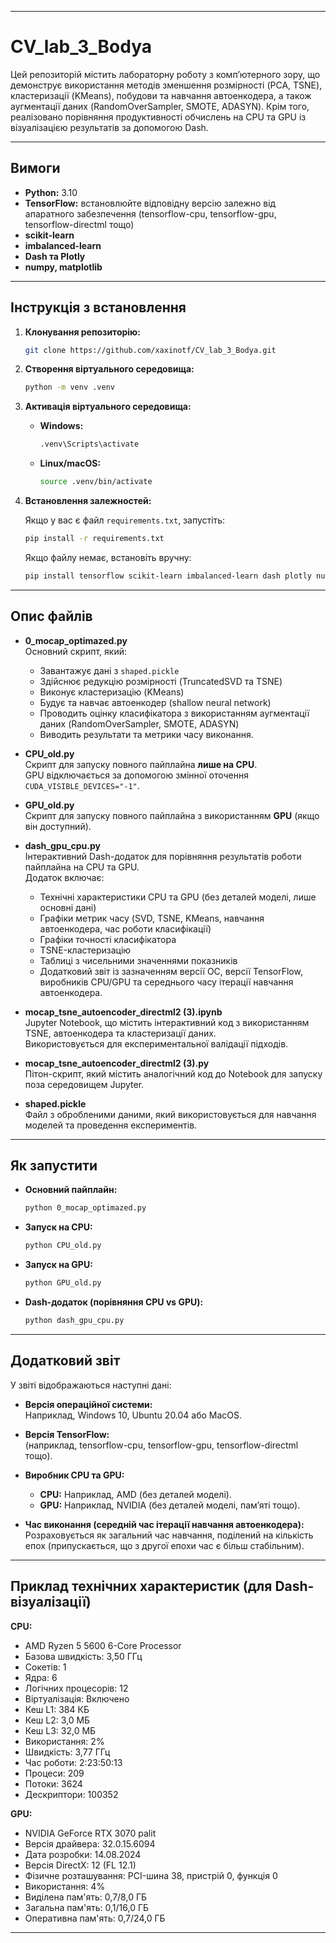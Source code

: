 

---

# CV_lab_3_Bodya

Цей репозиторій містить лабораторну роботу з комп’ютерного зору, що демонструє використання методів зменшення розмірності (PCA, TSNE), кластеризації (KMeans), побудови та навчання автоенкодера, а також аугментації даних (RandomOverSampler, SMOTE, ADASYN). Крім того, реалізовано порівняння продуктивності обчислень на CPU та GPU із візуалізацією результатів за допомогою Dash.

---

## Вимоги

- **Python:** 3.10
- **TensorFlow:** встановлюйте відповідну версію залежно від апаратного забезпечення (tensorflow-cpu, tensorflow-gpu, tensorflow-directml тощо)
- **scikit-learn**
- **imbalanced-learn**
- **Dash та Plotly**
- **numpy, matplotlib**

---

## Інструкція з встановлення

1. **Клонування репозиторію:**

   ```bash
   git clone https://github.com/xaxinotf/CV_lab_3_Bodya.git
   ```

2. **Створення віртуального середовища:**

   ```bash
   python -m venv .venv
   ```

3. **Активація віртуального середовища:**

   - **Windows:**
     ```bash
     .venv\Scripts\activate
     ```
   - **Linux/macOS:**
     ```bash
     source .venv/bin/activate
     ```

4. **Встановлення залежностей:**

   Якщо у вас є файл `requirements.txt`, запустіть:
   ```bash
   pip install -r requirements.txt
   ```
   Якщо файлу немає, встановіть вручну:
   ```bash
   pip install tensorflow scikit-learn imbalanced-learn dash plotly numpy matplotlib
   ```

---

## Опис файлів

- **0_mocap_optimazed.py**  
  Основний скрипт, який:
  - Завантажує дані з `shaped.pickle`
  - Здійснює редукцію розмірності (TruncatedSVD та TSNE)
  - Виконує кластеризацію (KMeans)
  - Будує та навчає автоенкодер (shallow neural network)
  - Проводить оцінку класифікатора з використанням аугментації даних (RandomOverSampler, SMOTE, ADASYN)
  - Виводить результати та метрики часу виконання.

- **CPU_old.py**  
  Скрипт для запуску повного пайплайна **лише на CPU**.  
  GPU відключається за допомогою змінної оточення `CUDA_VISIBLE_DEVICES="-1"`.

- **GPU_old.py**  
  Скрипт для запуску повного пайплайна з використанням **GPU** (якщо він доступний).

- **dash_gpu_cpu.py**  
  Інтерактивний Dash-додаток для порівняння результатів роботи пайплайна на CPU та GPU.  
  Додаток включає:
  - Технічні характеристики CPU та GPU (без деталей моделі, лише основні дані)
  - Графіки метрик часу (SVD, TSNE, KMeans, навчання автоенкодера, час роботи класифікації)
  - Графіки точності класифікатора
  - TSNE-кластеризацію
  - Таблиці з чисельними значеннями показників
  - Додатковий звіт із зазначенням версії ОС, версії TensorFlow, виробників CPU/GPU та середнього часу ітерації навчання автоенкодера.

- **mocap_tsne_autoencoder_directml2 (3).ipynb**  
  Jupyter Notebook, що містить інтерактивний код з використанням TSNE, автоенкодера та кластеризації даних.  
  Використовується для експериментальної валідації підходів.

- **mocap_tsne_autoencoder_directml2 (3).py**  
  Пітон-скрипт, який містить аналогічний код до Notebook для запуску поза середовищем Jupyter.

- **shaped.pickle**  
  Файл з обробленими даними, який використовується для навчання моделей та проведення експериментів.

---

## Як запустити

- **Основний пайплайн:**  
  ```bash
  python 0_mocap_optimazed.py
  ```

- **Запуск на CPU:**  
  ```bash
  python CPU_old.py
  ```

- **Запуск на GPU:**  
  ```bash
  python GPU_old.py
  ```

- **Dash-додаток (порівняння CPU vs GPU):**  
  ```bash
  python dash_gpu_cpu.py
  ```

---

## Додатковий звіт

У звіті відображаються наступні дані:

- **Версія операційної системи:**  
  Наприклад, Windows 10, Ubuntu 20.04 або MacOS.

- **Версія TensorFlow:**  
  (наприклад, tensorflow-cpu, tensorflow-gpu, tensorflow-directml тощо).

- **Виробник CPU та GPU:**  
  - **CPU:** Наприклад, AMD (без деталей моделі).
  - **GPU:** Наприклад, NVIDIA (без деталей моделі, пам’яті тощо).

- **Час виконання (середній час ітерації навчання автоенкодера):**  
  Розраховується як загальний час навчання, поділений на кількість епох (припускається, що з другої епохи час є більш стабільним).

---

## Приклад технічних характеристик (для Dash-візуалізації)

**CPU:**  
- AMD Ryzen 5 5600 6-Core Processor  
- Базова швидкість: 3,50 ГГц  
- Сокетів: 1  
- Ядра: 6  
- Логічних процесорів: 12  
- Віртуалізація: Включено  
- Кеш L1: 384 КБ  
- Кеш L2: 3,0 МБ  
- Кеш L3: 32,0 МБ  
- Використання: 2%  
- Швидкість: 3,77 ГГц  
- Час роботи: 2:23:50:13  
- Процеси: 209  
- Потоки: 3624  
- Дескриптори: 100352  

**GPU:**  
- NVIDIA GeForce RTX 3070 palit  
- Версія драйвера: 32.0.15.6094  
- Дата розробки: 14.08.2024  
- Версія DirectX: 12 (FL 12.1)  
- Фізичне розташування: PCI-шина 38, пристрій 0, функція 0  
- Використання: 4%  
- Виділена пам'ять: 0,7/8,0 ГБ  
- Загальна пам'ять: 0,1/16,0 ГБ  
- Оперативна пам'ять: 0,7/24,0 ГБ  

---

